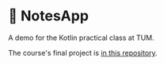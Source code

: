 # 📝 NotesApp

A demo for the Kotlin practical class at TUM.

The course's final project is [in this repository](https://github.com/MrGauz/movies-app).
